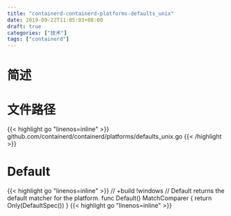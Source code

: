 ```yaml
---
title: "containerd-containerd-platforms-defaults_unix"
date: 2019-09-22T11:05:03+08:00
draft: true
categories: ["技术"]
tags: ["containerd"]
---
```

# 简述
<!--more-->

# 文件路径
{{< highlight go "linenos=inline" >}}
github.com/containerd/containerd/platforms/defaults_unix.go
{{< /highlight >}}

# Default
{{< highlight go "linenos=inline" >}}
// +build !windows
// Default returns the default matcher for the platform.
func Default() MatchComparer {
	return Only(DefaultSpec())
}
{{< highlight go "linenos=inline" >}}

